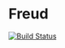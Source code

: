 # Freud

[![Build Status](https://travis-ci.org/rodrigogs/freud.svg)](https://travis-ci.org/rodrigogs/freud)
